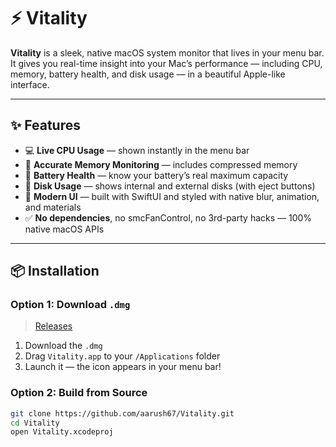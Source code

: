 # ⚡ Vitality

**Vitality** is a sleek, native macOS system monitor that lives in your menu bar. It gives you real-time insight into your Mac’s performance — including CPU, memory, battery health, and disk usage — in a beautiful Apple-like interface.

---

## ✨ Features

- 💻 **Live CPU Usage** — shown instantly in the menu bar
- 🧠 **Accurate Memory Monitoring** — includes compressed memory
- 🔋 **Battery Health** — know your battery’s real maximum capacity
- 💾 **Disk Usage** — shows internal and external disks (with eject buttons)
- 🧲 **Modern UI** — built with SwiftUI and styled with native blur, animation, and materials
- ✅ **No dependencies**, no smcFanControl, no 3rd-party hacks — 100% native macOS APIs

---

## 📦 Installation

### Option 1: Download `.dmg`

> [Releases](https://github.com/aarush67/Vitality/releases)

1. Download the `.dmg`
2. Drag `Vitality.app` to your `/Applications` folder
3. Launch it — the icon appears in your menu bar!

### Option 2: Build from Source

```bash
git clone https://github.com/aarush67/Vitality.git
cd Vitality
open Vitality.xcodeproj
